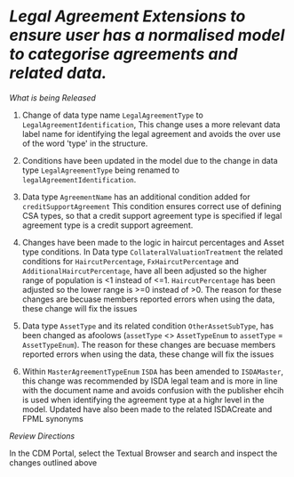 # *Legal Agreement Extensions to ensure user has a normalised model to categorise agreements and related data.*

_What is being Released_


1.	Change of data type name `LegalAgreementType` to `LegalAgreementIdentification`, This change uses a more relevant data label name for identifying the legal agreement and avoids the over use of the word 'type' in the structure. 

2.  Conditions have been updated in the model due to the change in data type `LegalAgreementType` being  renamed to `legalAgreementIdentification`.

2.	Data type `AgreementName` has an additional condition added for `creditSupportAgreement` This condition ensures correct use of defining CSA types, so that a credit support agreement type is specified if legal agreement type is a credit support agreement.

3.	Changes have been made to the logic in haircut percentages and Asset type conditions. In Data type `CollateralValuationTreatment` the related conditions for `HaircutPercentage`, `FxHaircutPercentage` and `AdditionalHaircutPercentage`, have all been adjusted so the higher range of population is <1 instead of <=1. `HaircutPercentage` has been adjusted so the lower range is >=0 instead of >0. The reason for these changes are becuase members reported errors when using the data, these change will fix the issues

4.   Data type `AssetType` and its related condition `OtherAssetSubType`, has been changed as afoolows (`assetType` <> `AssetTypeEnum` to `assetType` = `AssetTypeEnum`).  The reason for these changes are becuase members reported errors when using the data, these change will fix the issues

5.	Within `MasterAgreementTypeEnum` `ISDA` has been amended to `ISDAMaster`, this change was recommended by ISDA legal team and is more in line with the document name and avoids confusion with the publisher ehcih is used when identifying the agreement type at a highr level in the model. Updated have also been made to the related ISDACreate and FPML synonyms


_Review Directions_

In the CDM Portal, select the Textual Browser and search and inspect the changes outlined above 

